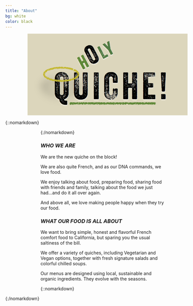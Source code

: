 ```yaml
---
title: "About"
bg: white
color: black
---
```


<div style='width: 20%; height:100%; position:absolute; float: left; background-image: url("img/who/left.png"); background-size: 100%; background-repeat: repeat-y;'>
</div>

<img style='display: block; padding-left: 5em; margin: 0 auto;' src="/img/logo_big.png" alt="Holy Quiche" />

{::nomarkdown}
<div style='padding-left: 22%'>
{:/nomarkdown}

### *WHO WE ARE*

We are the new quiche on the block!

We are also quite French, and as our DNA
commands, we love food.

We enjoy talking about food, preparing food,
sharing food with friends and family, talking
about the food we just had...and do it all over
again.

And above all, we love making people happy when
they try our food.

### *WHAT OUR FOOD IS ALL ABOUT*

We want to bring simple, honest and flavorful French
comfort food to California, but sparing you the usual
saltiness of the bill.

We offer a variety of quiches, including Vegetarian
and Vegan options, together with fresh signature
salads and colorful chilled soups.

Our menus are designed using local, sustainable and
organic ingredients. They evolve with the seasons. 

{::nomarkdown}
</div>
{:/nomarkdown}
